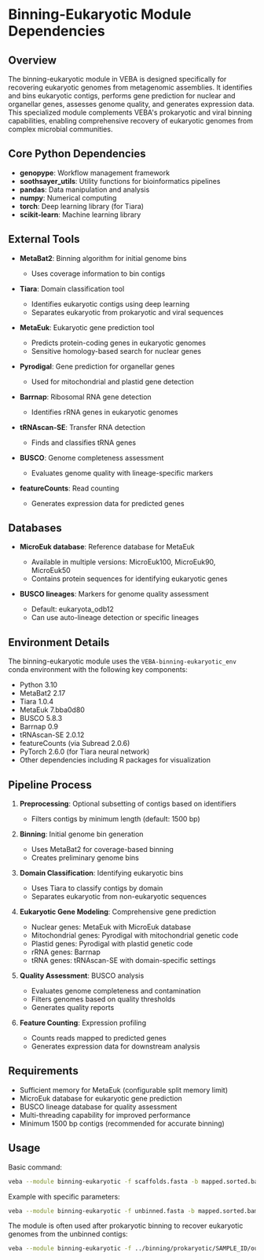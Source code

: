 # Binning-Eukaryotic Module Dependencies

## Overview
The binning-eukaryotic module in VEBA is designed specifically for recovering eukaryotic genomes from metagenomic assemblies. It identifies and bins eukaryotic contigs, performs gene prediction for nuclear and organellar genes, assesses genome quality, and generates expression data. This specialized module complements VEBA's prokaryotic and viral binning capabilities, enabling comprehensive recovery of eukaryotic genomes from complex microbial communities.

## Core Python Dependencies
- **genopype**: Workflow management framework
- **soothsayer_utils**: Utility functions for bioinformatics pipelines
- **pandas**: Data manipulation and analysis
- **numpy**: Numerical computing
- **torch**: Deep learning library (for Tiara)
- **scikit-learn**: Machine learning library

## External Tools
- **MetaBat2**: Binning algorithm for initial genome bins
  - Uses coverage information to bin contigs
  
- **Tiara**: Domain classification tool
  - Identifies eukaryotic contigs using deep learning
  - Separates eukaryotic from prokaryotic and viral sequences
  
- **MetaEuk**: Eukaryotic gene prediction tool
  - Predicts protein-coding genes in eukaryotic genomes
  - Sensitive homology-based search for nuclear genes
  
- **Pyrodigal**: Gene prediction for organellar genes
  - Used for mitochondrial and plastid gene detection
  
- **Barrnap**: Ribosomal RNA gene detection
  - Identifies rRNA genes in eukaryotic genomes
  
- **tRNAscan-SE**: Transfer RNA detection
  - Finds and classifies tRNA genes
  
- **BUSCO**: Genome completeness assessment
  - Evaluates genome quality with lineage-specific markers
  
- **featureCounts**: Read counting
  - Generates expression data for predicted genes

## Databases
- **MicroEuk database**: Reference database for MetaEuk
  - Available in multiple versions: MicroEuk100, MicroEuk90, MicroEuk50
  - Contains protein sequences for identifying eukaryotic genes
  
- **BUSCO lineages**: Markers for genome quality assessment
  - Default: eukaryota_odb12
  - Can use auto-lineage detection or specific lineages

## Environment Details
The binning-eukaryotic module uses the `VEBA-binning-eukaryotic_env` conda environment with the following key components:
- Python 3.10
- MetaBat2 2.17
- Tiara 1.0.4
- MetaEuk 7.bba0d80
- BUSCO 5.8.3
- Barrnap 0.9
- tRNAscan-SE 2.0.12
- featureCounts (via Subread 2.0.6)
- PyTorch 2.6.0 (for Tiara neural network)
- Other dependencies including R packages for visualization

## Pipeline Process
1. **Preprocessing**: Optional subsetting of contigs based on identifiers
   - Filters contigs by minimum length (default: 1500 bp)

2. **Binning**: Initial genome bin generation
   - Uses MetaBat2 for coverage-based binning
   - Creates preliminary genome bins

3. **Domain Classification**: Identifying eukaryotic bins
   - Uses Tiara to classify contigs by domain
   - Separates eukaryotic from non-eukaryotic sequences

4. **Eukaryotic Gene Modeling**: Comprehensive gene prediction
   - Nuclear genes: MetaEuk with MicroEuk database
   - Mitochondrial genes: Pyrodigal with mitochondrial genetic code
   - Plastid genes: Pyrodigal with plastid genetic code
   - rRNA genes: Barrnap
   - tRNA genes: tRNAscan-SE with domain-specific settings

5. **Quality Assessment**: BUSCO analysis
   - Evaluates genome completeness and contamination
   - Filters genomes based on quality thresholds
   - Generates quality reports

6. **Feature Counting**: Expression profiling
   - Counts reads mapped to predicted genes
   - Generates expression data for downstream analysis

## Requirements
- Sufficient memory for MetaEuk (configurable split memory limit)
- MicroEuk database for eukaryotic gene prediction
- BUSCO lineage database for quality assessment
- Multi-threading capability for improved performance
- Minimum 1500 bp contigs (recommended for accurate binning)

## Usage
Basic command:
```bash
veba --module binning-eukaryotic -f scaffolds.fasta -b mapped.sorted.bam -n SAMPLE_ID -o output_directory -p 16
```

Example with specific parameters:
```bash
veba --module binning-eukaryotic -f unbinned.fasta -b mapped.sorted.bam -n SAMPLE_ID -o output_directory -p 16 -m 1500 -M MicroEuk50 --busco_completeness 30 --busco_contamination 10
```

The module is often used after prokaryotic binning to recover eukaryotic genomes from the unbinned contigs:
```bash
veba --module binning-eukaryotic -f ../binning/prokaryotic/SAMPLE_ID/output/unbinned.fasta -b ../assembly/SAMPLE_ID/output/mapped.sorted.bam -n SAMPLE_ID -o output_directory
```